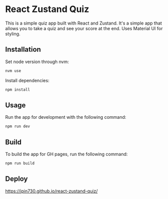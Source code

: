 # React Zustand Quiz

This is a simple quiz app built with React and Zustand. It's a simple app that allows you to take a quiz and see your score at the end.
Uses Material UI for styling.

## Installation

Set node version through nvm:

```bash
nvm use
```

Install dependencies:

```bash
npm install
```

## Usage

Run the app for development with the following command:

```bash
npm run dev
```

## Build

To build the app for GH pages, run the following command:

```bash
npm run build
```

## Deploy

<https://jpin730.github.io/react-zustand-quiz/>
